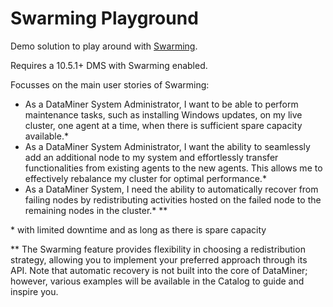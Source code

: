 # Swarming Playground

Demo solution to play around with [Swarming](https://aka.dataminer.services/swarming).

Requires a 10.5.1+ DMS with Swarming enabled.

Focusses on the main user stories of Swarming:

- As a DataMiner System Administrator, I want to be able to perform maintenance tasks, such as installing Windows updates, on my live cluster, one agent at a time, when there is sufficient spare capacity available.*
- As a DataMiner System Administrator, I want the ability to seamlessly add an additional node to my system and effortlessly transfer functionalities from existing agents to the new agents. This allows me to effectively rebalance my cluster for optimal performance.*
- As a DataMiner System, I need the ability to automatically recover from failing nodes by redistributing activities hosted on the failed node to the remaining nodes in the cluster.* **

\* with limited downtime and as long as there is spare capacity

** The Swarming feature provides flexibility in choosing a redistribution strategy, allowing you to implement your preferred approach through its API. Note that automatic recovery is not built into the core of DataMiner; however, various examples will be available in the Catalog to guide and inspire you.
